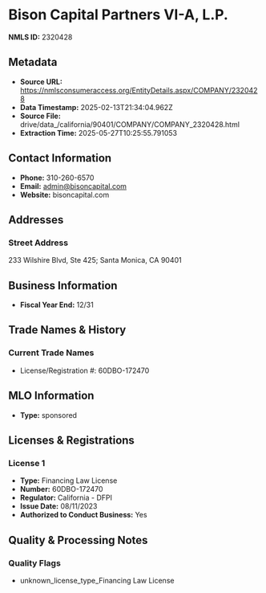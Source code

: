 # Bison Capital Partners VI-A, L.P.

**NMLS ID:** 2320428

## Metadata
- **Source URL:** https://nmlsconsumeraccess.org/EntityDetails.aspx/COMPANY/2320428
- **Data Timestamp:** 2025-02-13T21:34:04.962Z
- **Source File:** drive/data_/california/90401/COMPANY/COMPANY_2320428.html
- **Extraction Time:** 2025-05-27T10:25:55.791053

## Contact Information
- **Phone:** 310-260-6570
- **Email:** admin@bisoncapital.com
- **Website:** bisoncapital.com

## Addresses
### Street Address
233 Wilshire Blvd, Ste 425; Santa Monica, CA 90401

## Business Information
- **Fiscal Year End:** 12/31

## Trade Names & History
### Current Trade Names
- License/Registration #: 60DBO-172470

## MLO Information
- **Type:** sponsored

## Licenses & Registrations

### License 1
- **Type:** Financing Law License
- **Number:** 60DBO-172470
- **Regulator:** California - DFPI
- **Issue Date:** 08/11/2023
- **Authorized to Conduct Business:** Yes

## Quality & Processing Notes
### Quality Flags
- unknown_license_type_Financing Law License
